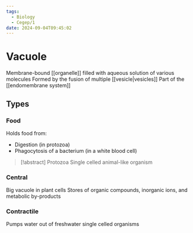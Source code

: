 ```yaml
---
tags:
  - Biology
  - Cegep/1
date: 2024-09-04T09:45:02
---
```


# Vacuole

Membrane-bound [[organelle]] filled with aqueous solution of various molecules
Formed by the fusion of multiple [[vesicle|vesicles]]
Part of the [[endomembrane system]]

## Types

### Food

Holds food from:

- Digestion (in protozoa)
- Phagocytosis of a bacterium (in a white blood cell)

> [!abstract] Protozoa
> Single celled animal-like organism

### Central

Big vacuole in plant cells
Stores of organic compounds, inorganic ions, and metabolic by-products

### Contractile

Pumps water out of freshwater single celled organisms